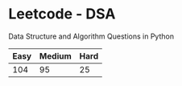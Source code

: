 # Leetcode - DSA

Data Structure and Algorithm Questions in Python

| Easy   |  Medium  | Hard |
|--------|----------|------|
|  104   |    95    |  25  |
